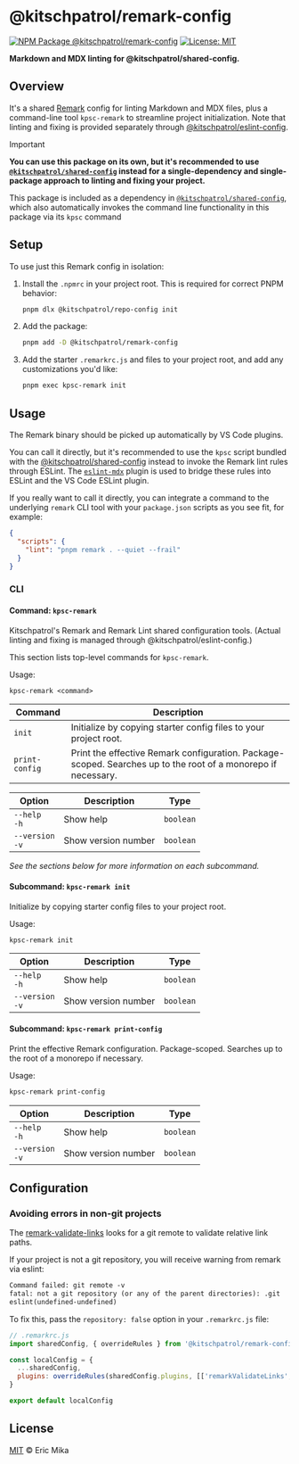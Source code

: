<!--+ Warning: Content inside HTML comment blocks was generated by mdat and may be overwritten. +-->

<!-- title -->

# @kitschpatrol/remark-config

<!-- /title -->

<!-- badges -->

[![NPM Package @kitschpatrol/remark-config](https://img.shields.io/npm/v/@kitschpatrol/remark-config.svg)](https://npmjs.com/package/@kitschpatrol/remark-config)
[![License: MIT](https://img.shields.io/badge/License-MIT-yellow.svg)](https://opensource.org/licenses/MIT)

<!-- /badges -->

<!-- description -->

**Markdown and MDX linting for @kitschpatrol/shared-config.**

<!-- /description -->

## Overview

It's a shared [Remark](https://github.com/remarkjs/remark/blob/main/packages/remark-cli/readme.md#example-config-files-json-yaml-js) config for linting Markdown and MDX files, plus a command-line tool `kpsc-remark` to streamline project initialization. Note that linting and fixing is provided separately through [@kitschpatrol/eslint-config](https://github.com/kitschpatrol/shared-config/tree/main/packages/eslint-config).

<!-- recommendation -->

> [!Important]
>
> **You can use this package on its own, but it's recommended to use [`@kitschpatrol/shared-config`](https://www.npmjs.com/package/@kitschpatrol/shared-config) instead for a single-dependency and single-package approach to linting and fixing your project.**
>
> This package is included as a dependency in [`@kitschpatrol/shared-config`](https://www.npmjs.com/package/@kitschpatrol/shared-config), which also automatically invokes the command line functionality in this package via its `kpsc` command

<!-- /recommendation -->

## Setup

To use just this Remark config in isolation:

1. Install the `.npmrc` in your project root. This is required for correct PNPM behavior:

   ```sh
   pnpm dlx @kitschpatrol/repo-config init
   ```

2. Add the package:

   ```sh
   pnpm add -D @kitschpatrol/remark-config
   ```

3. Add the starter `.remarkrc.js` and files to your project root, and add any customizations you'd like:

   ```sh
   pnpm exec kpsc-remark init
   ```

## Usage

The Remark binary should be picked up automatically by VS Code plugins.

You can call it directly, but it's recommended to use the `kpsc` script bundled with the [@kitschpatrol/shared-config](https://github.com/kitschpatrol/shared-config) instead to invoke the Remark lint rules through ESLint. The [`eslint-mdx`](https://github.com/mdx-js/eslint-mdx) plugin is used to bridge these rules into ESLint and the VS Code ESLint plugin.

If you really want to call it directly, you can integrate a command to the underlying `remark` CLI tool with your `package.json` scripts as you see fit, for example:

```json
{
  "scripts": {
    "lint": "pnpm remark . --quiet --frail"
  }
}
```

### CLI

<!-- cli-help -->

#### Command: `kpsc-remark`

Kitschpatrol's Remark and Remark Lint shared configuration tools. (Actual linting and fixing is managed through @kitschpatrol/eslint-config.)

This section lists top-level commands for `kpsc-remark`.

Usage:

```txt
kpsc-remark <command>
```

| Command        | Description                                                                                                   |
| -------------- | ------------------------------------------------------------------------------------------------------------- |
| `init`         | Initialize by copying starter config files to your project root.                                              |
| `print-config` | Print the effective Remark configuration. Package-scoped. Searches up to the root of a monorepo if necessary. |

| Option              | Description         | Type      |
| ------------------- | ------------------- | --------- |
| `--help`<br>`-h`    | Show help           | `boolean` |
| `--version`<br>`-v` | Show version number | `boolean` |

_See the sections below for more information on each subcommand._

#### Subcommand: `kpsc-remark init`

Initialize by copying starter config files to your project root.

Usage:

```txt
kpsc-remark init
```

| Option              | Description         | Type      |
| ------------------- | ------------------- | --------- |
| `--help`<br>`-h`    | Show help           | `boolean` |
| `--version`<br>`-v` | Show version number | `boolean` |

#### Subcommand: `kpsc-remark print-config`

Print the effective Remark configuration. Package-scoped. Searches up to the root of a monorepo if necessary.

Usage:

```txt
kpsc-remark print-config
```

| Option              | Description         | Type      |
| ------------------- | ------------------- | --------- |
| `--help`<br>`-h`    | Show help           | `boolean` |
| `--version`<br>`-v` | Show version number | `boolean` |

<!-- /cli-help -->

## Configuration

### Avoiding errors in non-git projects

The [remark-validate-links](https://github.com/remarkjs/remark-validate-links) looks for a git remote to validate relative link paths.

If your project is not a git repository, you will receive warning from remark via eslint:

```txt
Command failed: git remote -v
fatal: not a git repository (or any of the parent directories): .git
eslint(undefined-undefined)
```

To fix this, pass the `repository: false` option in your `.remarkrc.js` file:

```js
// .remarkrc.js
import sharedConfig, { overrideRules } from '@kitschpatrol/remark-config'

const localConfig = {
  ...sharedConfig,
  plugins: overrideRules(sharedConfig.plugins, [['remarkValidateLinks', { repository: false }]]),
}

export default localConfig
```

<!-- license -->

## License

[MIT](license.txt) © Eric Mika

<!-- /license -->
